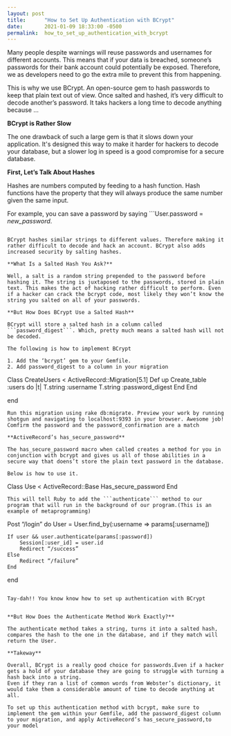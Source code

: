 ```yaml
---
layout: post
title:      "How to Set Up Authentication with BCrypt"
date:       2021-01-09 18:33:00 -0500
permalink:  how_to_set_up_authentication_with_bcrypt
---
```



Many people despite warnings will reuse passwords and usernames for different accounts. This means that if your data is breached, someone’s passwords for their bank account could potentially be exposed. Therefore, we as developers need to go the extra mile to prevent this from happening.

This is why we use BCrypt. An open-source gem to hash passwords to keep that plain text out of view. Once salted and hashed, it’s very difficult to decode another’s password. It taks hackers a long time to decode anything because ...

**BCrypt is Rather Slow**

The one drawback of such a large gem is that it slows down your application. It's designed this way to make it harder for hackers to decode your database, but a slower log in speed is a good compromise for a secure database.

**First, Let’s Talk About Hashes**

Hashes are numbers computed by feeding to a hash function. Hash functions have the property that they will always produce the same number given the same input.

For example, you can save a password by saying ```User.password = *new_password*.
```

BCrypt hashes similar strings to different values. Therefore making it rather difficult to decode and hack an account. BCrypt also adds increased security by salting hashes.

**What Is a Salted Hash You Ask?**

Well, a salt is a random string prepended to the password before hashing it. The string is juxtaposed to the passwords, stored in plain text. This makes the act of hacking rather difficult to perform. Even if a hacker can crack the bcrypt code, most likely they won’t know the string you salted on all of your passwords.

**But How Does BCrypt Use a Salted Hash**

BCrypt will store a salted hash in a column called ```password_digest```. Which, pretty much means a salted hash will not be decoded.

The following is how to implement BCrypt

1. Add the ‘bcrypt’ gem to your Gemfile.
2. Add password_digest to a column in your migration
```
Class CreateUsers < ActiveRecord::Migration[5.1]
	Def up
		Create_table :users do |t|
			T.string :username
			T.string :password_digest
		End
	End
	
end
```
Run this migration using rake db:migrate. Preview your work by running shotgun and navigating to localhost:9393 in your browser. Awesome job!
Comfirm the password and the password_confirmation are a match

**ActiveRecord’s has_secure_password**

The has_secure_password macro when called creates a method for you in conjunction with bcrypt and gives us all of those abilities in a secure way that doens’t store the plain text password in the database.

Below is how to use it.
```
Class Use < ActiveRecord::Base
	Has_secure_password
End
```
This will tell Ruby to add the ```authenticate``` method to our program that will run in the background of our program.(This is an example of metaprogramming)

```
Post “/login” do
	User = User.find_by(:username => params[:username])

	If user && user.authenticate(params[:password])
		Session[:user_id] = user.id
		Redirect “/success”
	Else
		Redirect “/failure”
	End
end
```

Tay-dah!! You know know how to set up authentication with BCrypt


**But How Does the Authenticate Method Work Exactly?**

The authenticate method takes a string, turns it into a salted hash, compares the hash to the one in the database, and if they match will return the User.

**Takeway**

Overall, BCrypt is a really good choice for passwords.Even if a hacker gets a hold of your database they are going to struggle with turning a hash back into a string.
Even if they ran a list of common words from Webster’s dictionary, it would take them a considerable amount of time to decode anything at all.

To set up this authentication method with bcrypt, make sure to implement the gem within your Gemfile, add the password_digest column to your migration, and apply ActiveRecord’s has_secure_password,to your model










